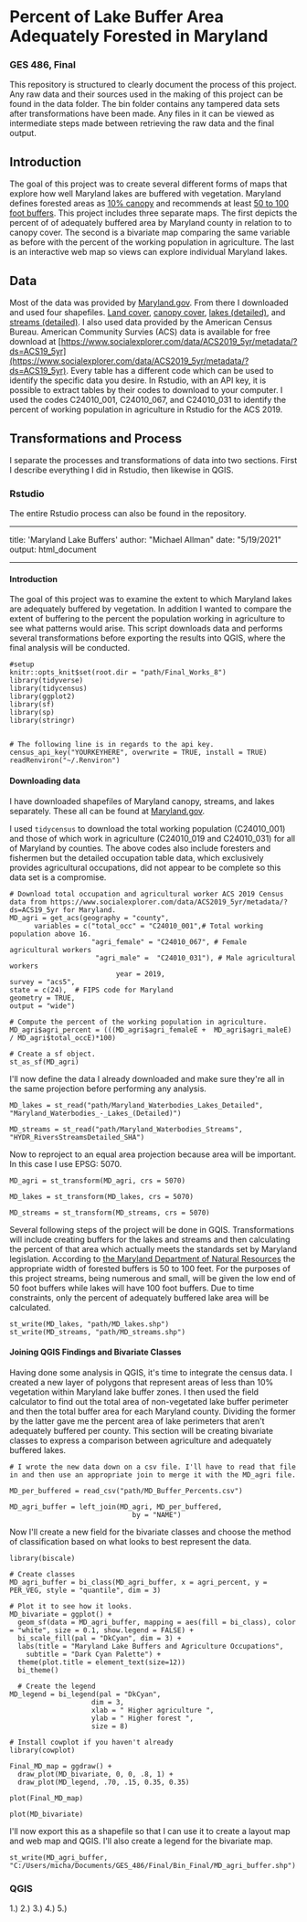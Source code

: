 # Percent of Lake Buffer Area Adequately Forested in Maryland
### GES 486, Final
This repository is structured to clearly document the process of this project. Any raw data and their sources used in the making of this project can be found in the data folder. The bin folder contains any tampered data sets after transformations have been made. Any files in it can be viewed as intermediate steps made between retrieving the raw data and the final output.

## Introduction
The goal of this project was to create several different forms of maps that explore how well Maryland lakes are buffered with vegetation. Maryland defines forested areas as [10% canopy](https://dnr.maryland.gov/forests/Pages/Forest-Tree-Data.aspx#:~:text=Resolution%3A%20The%20FIA%20considers%20a,at%20least%20120%20feet%20wide) and recommends at least [50 to 100 foot buffers](https://dnr.maryland.gov/forests/Pages/programapps/ripfbi.aspx#:~:text=Buffer%20widths%20of%2050%2D100,quality%20and%20fish%20habitat%20improvement). This project includes three separate maps. The first depicts the percent of of adequately buffered area by Maryland county in relation to to canopy cover. The second is a bivariate map comparing the same variable as before with the percent of the working population in agriculture. The last is an interactive web map so views can explore individual Maryland lakes.  

## Data
Most of the data was provided by [Maryland.gov](https://data.imap.maryland.gov/). From there I downloaded and used four shapefiles. [Land cover](https://data.imap.maryland.gov/datasets/maryland-land-use-land-cover-county-land-use-land-cover-2010?geometry=-80.737%2C38.071%2C-73.799%2C39.568), [canopy cover](https://data.imap.maryland.gov/), [lakes (detailed)](https://data.imap.maryland.gov/datasets/71a539948a5b4751b3b676aec5368ed5_3?geometry=-76.950%2C39.430%2C-76.516%2C39.523), and [streams (detailed)](https://data.imap.maryland.gov/datasets/maryland-waterbodies-rivers-and-streams-detailed?geometry=-80.737%2C38.070%2C-73.799%2C39.568). I also used data provided by the American Census Bureau. American Community Survies (ACS) data is available for free download at [https://www.socialexplorer.com/data/ACS2019_5yr/metadata/?ds=ACS19_5yr](https://www.socialexplorer.com/data/ACS2019_5yr/metadata/?ds=ACS19_5yr). Every table has a different code which can be used to identify the specific data you desire. In Rstudio, with an API key, it is possible to extract tables by their codes to download to your computer. I used the codes  C24010_001, C24010_067, and C24010_031 to identify the percent of working population in agriculture in Rstudio for the ACS 2019.

## Transformations and Process
I separate the processes and transformations of data into two sections. First I describe everything I did in Rstudio, then likewise in QGIS.

### Rstudio
The entire Rstudio process can also be found in the repository.

---
title: 'Maryland Lake Buffers'
author: "Michael Allman"
date: "5/19/2021"
output: html_document

---
#### Introduction
The goal of this project was to examine the extent to which Maryland lakes are adequately buffered by vegetation. In addition I wanted to compare the extent of buffering to the percent the population working in agriculture to see what patterns would arise. This script downloads data and performs several transformations before exporting the results into QGIS, where the final analysis will be conducted.
```{r setup, include=FALSE}
#setup
knitr::opts_knit$set(root.dir = "path/Final_Works_8")
library(tidyverse)
library(tidycensus)
library(ggplot2)
library(sf)
library(sp)
library(stringr)


# The following line is in regards to the api key.
census_api_key("YOURKEYHERE", overwrite = TRUE, install = TRUE)
readRenviron("~/.Renviron")
```

#### Downloading data
I have downloaded shapefiles of Maryland canopy, streams, and lakes separately. These all can be found at [Maryland.gov](https://data.imap.maryland.gov/). 

I used `tidycensus` to download the total working population (C24010_001) and those of which work in agriculture (C24010_019 and C24010_031) for all of Maryland by counties. The above codes also include foresters and fishermen but the detailed occupation table data, which exclusively provides agricultural occupations, did not appear to be complete so this data set is a compromise.
```{r download}
# Download total occupation and agricultural worker ACS 2019 Census data from https://www.socialexplorer.com/data/ACS2019_5yr/metadata/?ds=ACS19_5yr for Maryland.
MD_agri = get_acs(geography = "county",
      variables = c("total_occ" = "C24010_001",# Total working population above 16.
                    "agri_female" = "C24010_067", # Female agricultural workers
                     "agri_male" =  "C24010_031"), # Male agricultural workers
                          year = 2019,
survey = "acs5",
state = c(24),  # FIPS code for Maryland
geometry = TRUE,
output = "wide")

# Compute the percent of the working population in agriculture.
MD_agri$agri_percent = (((MD_agri$agri_femaleE +  MD_agri$agri_maleE) / MD_agri$total_occE)*100) 

# Create a sf object.
st_as_sf(MD_agri)
```
I'll now define the data I already downloaded and make sure they're all in the same projection before performing any analysis.
```{r read}
MD_lakes = st_read("path/Maryland_Waterbodies_Lakes_Detailed", "Maryland_Waterbodies_-_Lakes_(Detailed)")

MD_streams = st_read("path/Maryland_Waterbodies_Streams", "HYDR_RiversStreamsDetailed_SHA")
```

Now to reproject to an equal area projection because area will be important. In this case I use EPSG: 5070.
```{r transform}
MD_agri = st_transform(MD_agri, crs = 5070)

MD_lakes = st_transform(MD_lakes, crs = 5070)

MD_streams = st_transform(MD_streams, crs = 5070)
```

Several following steps of the project will be done in GQIS. Transformations will include creating buffers for the lakes and streams and then calculating the percent of that area which actually meets the standards set by Maryland legislation. According to [the Maryland Department of Natural Resources](https://dnr.maryland.gov/forests/Pages/programapps/ripfbi.aspx#:~:text=Buffer%20widths%20of%2050%2D100,quality%20and%20fish%20habitat%20improvement) the appropriate width of forested buffers is 50 to 100 feet. For the purposes of this project streams, being numerous and small, will be given the low end of 50 foot buffers while lakes will have 100 foot buffers. Due to time constraints, only the percent of adequately buffered lake area will be calculated.
```{r write, eval=FALSE}
st_write(MD_lakes, "path/MD_lakes.shp")
st_write(MD_streams, "path/MD_streams.shp")
```

#### Joining QGIS Findings and Bivariate Classes

Having done some analysis in QGIS, it's time to integrate the census data. I created a new layer of polygons that represent areas of less than 10% vegetation within Maryland lake buffer zones. I then used the field calculator to find out the total area of non-vegetated lake buffer perimeter and then the total buffer area for each Maryland county. Dividing the former by the latter gave me the percent area of lake perimeters that aren't adequately buffered per county. This section will be creating bivariate classes to express a comparison between agriculture and adequately buffered lakes.
```{r joining data}
# I wrote the new data down on a csv file. I'll have to read that file in and then use an appropriate join to merge it with the MD_agri file.

MD_per_buffered = read_csv("path/MD_Buffer_Percents.csv")

MD_agri_buffer = left_join(MD_agri, MD_per_buffered,
                              by = "NAME")
```

Now I'll create a new field for the bivariate classes and choose the method of classification based on what looks to best represent the data.
```{r bivariate}
library(biscale)

# Create classes
MD_agri_buffer = bi_class(MD_agri_buffer, x = agri_percent, y = PER_VEG, style = "quantile", dim = 3)
```

```{r define map, include=FALSE}
# Plot it to see how it looks.
MD_bivariate = ggplot() +
  geom_sf(data = MD_agri_buffer, mapping = aes(fill = bi_class), color = "white", size = 0.1, show.legend = FALSE) +
  bi_scale_fill(pal = "DkCyan", dim = 3) +
  labs(title = "Maryland Lake Buffers and Agriculture Occupations",
    subtitle = "Dark Cyan Palette") +
  theme(plot.title = element_text(size=12))
  bi_theme()

  # Create the legend
MD_legend = bi_legend(pal = "DkCyan",
                    dim = 3,
                    xlab = " Higher agriculture ",
                    ylab = " Higher forest ",
                    size = 8)

# Install cowplot if you haven't already 
library(cowplot)

Final_MD_map = ggdraw() +
  draw_plot(MD_bivariate, 0, 0, .8, 1) +
  draw_plot(MD_legend, .70, .15, 0.35, 0.35)

plot(Final_MD_map)
```

```{r plot}
plot(MD_bivariate)
```

I'll now export this as a shapefile so that I can use it to create a layout map and web map and QGIS. I'll also create a legend for the bivariate map.
```{r export, eval=FALSE}
st_write(MD_agri_buffer, "C:/Users/micha/Documents/GES_486/Final/Bin_Final/MD_agri_buffer.shp")
```
### QGIS
1.)
2.)
3.)
4.)
5.)




